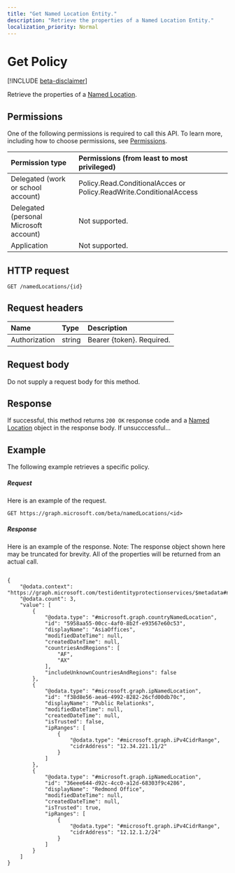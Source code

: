 ```yaml
---
title: "Get Named Location Entity."
description: "Retrieve the properties of a Named Location Entity."
localization_priority: Normal
---
```


# Get Policy

[!INCLUDE [beta-disclaimer](../../includes/beta-disclaimer.md)]

Retrieve the properties of a [Named Location](../resources/NamedLocation.md).

## Permissions
One of the following permissions is required to call this API. To learn more, including how to choose permissions, see [Permissions](/graph/permissions-reference).

|Permission type      | Permissions (from least to most privileged)              |
|:--------------------|:---------------------------------------------------------|
|Delegated (work or school account) | Policy.Read.ConditionalAcces or  Policy.ReadWrite.ConditionalAccess   |
|Delegated (personal Microsoft account) | Not supported.    |
|Application | Not supported. |

## HTTP request
<!-- { "blockType": "ignored" } -->
```http
GET /namedLocations/{id}
```
## Request headers
| Name       | Type | Description|
|:---------------|:--------|:----------|
| Authorization  | string  | Bearer {token}. Required. |

## Request body
Do not supply a request body for this method.

## Response

If successful, this method returns `200 OK` response code and a [Named Location](../resources/NamedLocation.md) object in the response body. If unsucccessful...

## Example
The following example retrieves a specific policy.

##### Request
Here is an example of the request.

```http
GET https://graph.microsoft.com/beta/namedLocations/<id>

```

##### Response
Here is an example of the response. Note: The response object shown here may be truncated for brevity. All of the properties will be returned from an actual call.

```http

{
    "@odata.context": "https://graph.microsoft.com/testidentityprotectionservices/$metadata#namedLocations",
    "@odata.count": 3,
    "value": [
        {
            "@odata.type": "#microsoft.graph.countryNamedLocation",
            "id": "5958aa55-00cc-4af0-8b2f-e93567e60c53",
            "displayName": "AsiaOffices",
            "modifiedDateTime": null,
            "createdDateTime": null,
            "countriesAndRegions": [
                "AF",
                "AX"
            ],
            "includeUnknownCountriesAndRegions": false
        },
        {
            "@odata.type": "#microsoft.graph.ipNamedLocation",
            "id": "f38d8e56-aea6-4992-8282-26cfd00db70c",
            "displayName": "Public Relationks",
            "modifiedDateTime": null,
            "createdDateTime": null,
            "isTrusted": false,
            "ipRanges": [
                {
                    "@odata.type": "#microsoft.graph.iPv4CidrRange",
                    "cidrAddress": "12.34.221.11/2"
                }
            ]
        },
        {
            "@odata.type": "#microsoft.graph.ipNamedLocation",
            "id": "36eee644-d92c-4cc0-a12d-68303f9c4286",
            "displayName": "Redmond Office",
            "modifiedDateTime": null,
            "createdDateTime": null,
            "isTrusted": true,
            "ipRanges": [
                {
                    "@odata.type": "#microsoft.graph.iPv4CidrRange",
                    "cidrAddress": "12.12.1.2/24"
                }
            ]
        }
    ]
}
```
